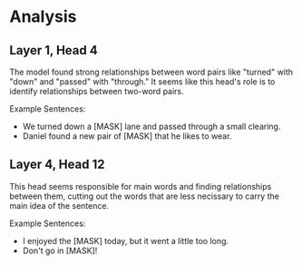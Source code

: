 # Analysis

## Layer 1, Head 4

The model found strong relationships between word pairs like "turned" with "down" and "passed" with "through." It seems like this head's role is to identify relationships between two-word pairs.

Example Sentences:

- We turned down a [MASK] lane and passed through a small clearing.
- Daniel found a new pair of [MASK] that he likes to wear.

## Layer 4, Head 12

This head seems responsible for main words and finding relationships between them, cutting out the words that are less necissary to carry the main idea of the sentence.

Example Sentences:

- I enjoyed the [MASK] today, but it went a little too long.
- Don't go in [MASK]!
